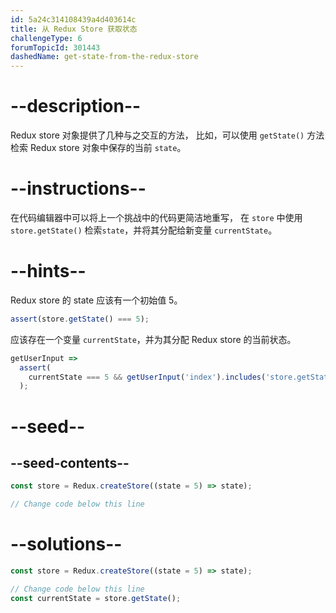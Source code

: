 ```yaml
---
id: 5a24c314108439a4d403614c
title: 从 Redux Store 获取状态
challengeType: 6
forumTopicId: 301443
dashedName: get-state-from-the-redux-store
---
```


# --description--

Redux store 对象提供了几种与之交互的方法， 比如，可以使用 `getState()` 方法检索 Redux store 对象中保存的当前 `state`。

# --instructions--

在代码编辑器中可以将上一个挑战中的代码更简洁地重写， 在 `store` 中使用 `store.getState()` 检索`state`，并将其分配给新变量 `currentState`。

# --hints--

Redux store 的 state 应该有一个初始值 5。

```js
assert(store.getState() === 5);
```

应该存在一个变量 `currentState`，并为其分配 Redux store 的当前状态。

```js
getUserInput =>
  assert(
    currentState === 5 && getUserInput('index').includes('store.getState()')
  );
```

# --seed--

## --seed-contents--

```js
const store = Redux.createStore((state = 5) => state);

// Change code below this line
```

# --solutions--

```js
const store = Redux.createStore((state = 5) => state);

// Change code below this line
const currentState = store.getState();
```
